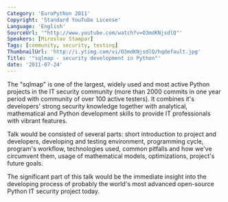 ```yaml
---
Category: 'EuroPython 2011'
Copyright: 'Standard YouTube License'
Language: 'English'
SourceUrl: '"http://www.youtube.com/watch?v=O3mdKNjsdlQ"'
Speakers: [Miroslav Stampar]
Tags: [community, security, testing]
ThumbnailUrl: 'http://i.ytimg.com/vi/O3mdKNjsdlQ/hqdefault.jpg'
Title: '"sqlmap - security development in Python"'
date: '2011-07-24'
---
```

The "sqlmap" is one of the largest, widely used and most active Python
projects in the IT security community (more than 2000 commits in one year
period with community of over 100 active testers). It combines it's
developers' strong security knowledge together with analytical, mathematical
and Python development skills to provide IT professionals with vibrant
features.

Talk would be consisted of several parts: short introduction to project and
developers, developing and testing environment, programming cycle, program's
workflow, technologies used, common pitfalls and how we've circumvent them,
usage of mathematical models, optimizations, project's future goals.

The significant part of this talk would be the immediate insight into the
developing process of probably the world's most advanced open-source Python IT
security project today.

